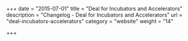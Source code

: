 +++
date = "2015-07-01"
title = "Deal for Incubators and Accelerators"
description = "Changelog - Deal for Incubators and Accelerators"
url = "deal-incubators-accelerators"
category = "website"
weight = "14"

+++